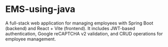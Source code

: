 # EMS-using-java
A full-stack web application for managing employees with Spring Boot (backend) and React + Vite (frontend). It includes JWT-based authentication, Google reCAPTCHA v2 validation, and CRUD operations for employee management.
